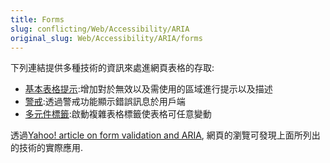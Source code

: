 ```yaml
---
title: Forms
slug: conflicting/Web/Accessibility/ARIA
original_slug: Web/Accessibility/ARIA/forms
---
```


下列連結提供多種技術的資訊來處進網頁表格的存取:

- [基本表格提示](/zh-TW/Accessibility/ARIA/Basic_form_hints):增加對於無效以及需使用的區域進行提示以及描述
- [警戒](/zh-TW/Accessibility/ARIA/forms/alerts):透過警戒功能顯示錯誤訊息於用戶端
- [多元件標籤](/zh-TW/Accessibility/ARIA/forms/Multipart_labels):啟動複雜表格標籤使表格可任意變動

透過[Yahoo! article on form validation and ARIA](http://yaccessibilityblog.com/library/aria-invalid-form-inputs.html), 網頁的瀏覽可發現上面所列出的技術的實際應用.
